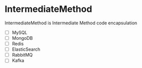 # IntermediateMethod

IntermediateMethod is Intermediate Method code encapsulation

- [ ] MySQL
- [ ] MongoDB
- [ ] Redis
- [ ] ElasticSearch
- [ ] RabbitMQ
- [ ] Kafka